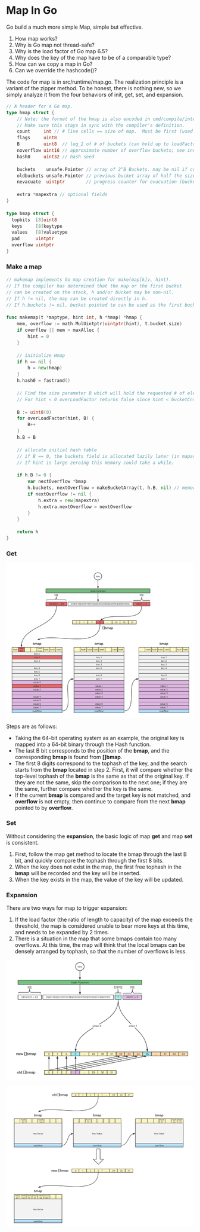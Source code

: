 # Map In Go

Go build a much more simple Map, simple but effective.

1. How map works?
2. Why is Go map not thread-safe?
2. Why is the load factor of Go map 6.5?
3. Why does the key of the map have to be of a comparable type?
5. How can we copy a map in Go?
6. Can we override the hashcode()?



The code for map is in src/runtime/map.go. The realization principle is a variant of the zipper method. To be honest, there is nothing new, so we simply analyze it from the four behaviors of init, get, set, and expansion.



```go
// A header for a Go map.
type hmap struct {
	// Note: the format of the hmap is also encoded in cmd/compile/internal/gc/reflect.go.
	// Make sure this stays in sync with the compiler's definition.
	count     int // # live cells == size of map.  Must be first (used by len() builtin)
	flags     uint8
	B         uint8  // log_2 of # of buckets (can hold up to loadFactor * 2^B items)
	noverflow uint16 // approximate number of overflow buckets; see incrnoverflow for details
	hash0     uint32 // hash seed

	buckets    unsafe.Pointer // array of 2^B Buckets. may be nil if count==0.
	oldbuckets unsafe.Pointer // previous bucket array of half the size, non-nil only when growing
	nevacuate  uintptr        // progress counter for evacuation (buckets less than this have been evacuated)

	extra *mapextra // optional fields
}

type bmap struct {
  topbits  [8]uint8
  keys     [8]keytype
  values   [8]valuetype
  pad      uintptr
  overflow uintptr
}
```



### Make a map



```go
// makemap implements Go map creation for make(map[k]v, hint).
// If the compiler has determined that the map or the first bucket
// can be created on the stack, h and/or bucket may be non-nil.
// If h != nil, the map can be created directly in h.
// If h.buckets != nil, bucket pointed to can be used as the first bucket.

func makemap(t *maptype, hint int, h *hmap) *hmap {
	mem, overflow := math.MulUintptr(uintptr(hint), t.bucket.size)
	if overflow || mem > maxAlloc {
		hint = 0
	}

	// initialize Hmap
	if h == nil {
		h = new(hmap)
	}
	h.hash0 = fastrand()

	// Find the size parameter B which will hold the requested # of elements.
	// For hint < 0 overLoadFactor returns false since hint < bucketCnt.

	B := uint8(0)
	for overLoadFactor(hint, B) {
		B++
	}
	h.B = B

	// allocate initial hash table
	// if B == 0, the buckets field is allocated lazily later (in mapassign)
	// If hint is large zeroing this memory could take a while.
	
	if h.B != 0 {
		var nextOverflow *bmap
		h.buckets, nextOverflow = makeBucketArray(t, h.B, nil) // memory for Buckets
		if nextOverflow != nil {
			h.extra = new(mapextra)
			h.extra.nextOverflow = nextOverflow
		}
	}

	return h
}
```



### Get



![map-get](../pictures/map-get.png)

Steps are as follows:

- Taking the 64-bit operating system as an example, the original key is mapped into a 64-bit binary through the Hash function.
- The last B bit corresponds to the position of the **bmap**, and the corresponding **bmap** is found from **[]bmap**.
- The first 8 digits correspond to the tophash of the key, and the search starts from the **bmap** located in step 2. First, it will compare whether the top-level tophash of the **bmap** is the same as that of the original key. If they are not the same, skip the comparison to the next one; if they are the same, further compare whether the key is the same.
- If the current **bmap** is compared and the target key is not matched, and **overflow** is not empty, then continue to compare from the next **bmap** pointed to by **overflow**.



### Set

Without considering the **expansion**, the basic logic of map **get** and map **set** is consistent. 

1. First, follow the map get method to locate the bmap through the last B bit, and quickly compare the tophash through the first 8 bits. 
2. When the key does not exist in the map, the first free tophash in the **bmap** will be recorded and the key will be inserted. 
3. When the key exists in the map, the value of the key will be updated.





### Expansion



There are two ways for map to trigger expansion:

1. If the load factor (the ratio of length to capacity) of the map exceeds the threshold, the map is considered unable to bear more keys at this time, and needs to be expanded by 2 times.
2. There is a situation in the map that some bmaps contain too many overflows. At this time, the map will think that the local bmaps can be densely arranged by tophash, so that the number of overflows is less.



![load](../pictures/load.png)

![overflow](../pictures/overflow.png)